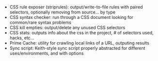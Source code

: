- CSS rule exposer (striprules): output/write-to-file rules with paired selectors, optionally removing from source... by type
- CSS syntax checker: run through a CSS document looking for common/rare syntax problems
- CSS kill empties: output/delete any unused CSS selectors
- CSS stats: outputs info about the css in the project, # of selectors used, hacks, etc...
- Prime Cache: utility for crawling local links of a URL, outputing results
- Sync script: Keith-style sync script properly abstracted for different uses/environments, and with options

